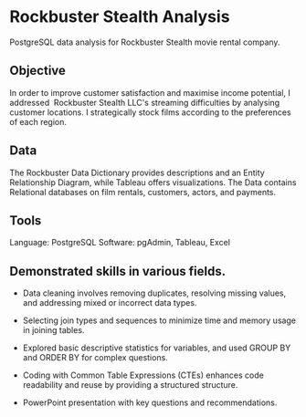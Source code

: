 # Rockbuster Stealth Analysis

PostgreSQL data analysis for Rockbuster Stealth movie rental company.

## Objective

In order to improve customer satisfaction and maximise income potential, I addressed  Rockbuster Stealth LLC's streaming difficulties by analysing customer locations. I strategically stock films according to the preferences of each region.

## Data
The Rockbuster Data Dictionary provides descriptions and an Entity Relationship Diagram, while Tableau offers visualizations. The Data contains Relational databases on film rentals, customers, actors, and payments. 

## Tools

Language: PostgreSQL Software: pgAdmin, Tableau, Excel

## Demonstrated skills in various fields.

+ Data cleaning involves removing duplicates, resolving missing values, and addressing mixed or incorrect data types.

+ Selecting join types and sequences to minimize time and memory usage in joining tables.

+ Explored basic descriptive statistics for variables, and used GROUP BY and ORDER BY for complex questions.

+ Coding with Common Table Expressions (CTEs) enhances code readability and reuse by providing a structured structure.

+ PowerPoint presentation with key questions and recommendations.
